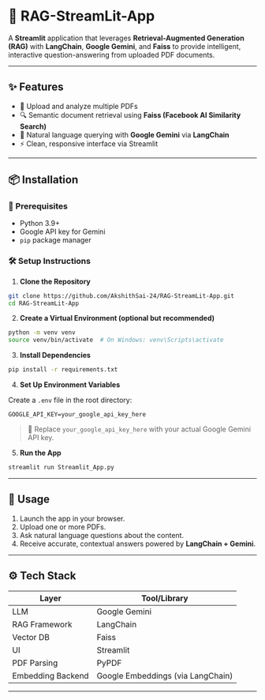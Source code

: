 # 🧠 RAG-StreamLit-App

A **Streamlit** application that leverages **Retrieval-Augmented Generation (RAG)** with **LangChain**, **Google Gemini**, and **Faiss** to provide intelligent, interactive question-answering from uploaded PDF documents.

---

## ✨ Features

* 📄 Upload and analyze multiple PDFs
* 🔍 Semantic document retrieval using **Faiss (Facebook AI Similarity Search)**
* 💬 Natural language querying with **Google Gemini** via **LangChain**
* ⚡ Clean, responsive interface via Streamlit

---

## 📦 Installation

### 🧰 Prerequisites

* Python 3.9+
* Google API key for Gemini
* `pip` package manager

### 🛠️ Setup Instructions

1. **Clone the Repository**

```bash
git clone https://github.com/AkshithSai-24/RAG-StreamLit-App.git
cd RAG-StreamLit-App
```

2. **Create a Virtual Environment (optional but recommended)**

```bash
python -m venv venv
source venv/bin/activate  # On Windows: venv\Scripts\activate
```

3. **Install Dependencies**

```bash
pip install -r requirements.txt
```

4. **Set Up Environment Variables**

Create a `.env` file in the root directory:

```
GOOGLE_API_KEY=your_google_api_key_here
```

> 🔑 Replace `your_google_api_key_here` with your actual Google Gemini API key.

5. **Run the App**

```bash
streamlit run Streamlit_App.py
```

---

## 🧪 Usage

1. Launch the app in your browser.
2. Upload one or more PDFs.
3. Ask natural language questions about the content.
4. Receive accurate, contextual answers powered by **LangChain + Gemini**.

---

## ⚙️ Tech Stack

| Layer             | Tool/Library                      |
| ----------------- | --------------------------------- |
| LLM               | Google Gemini                     |
| RAG Framework     | LangChain                         |
| Vector DB         | Faiss                             |
| UI                | Streamlit                         |
| PDF Parsing       | PyPDF                             |
| Embedding Backend | Google Embeddings (via LangChain) |

---

